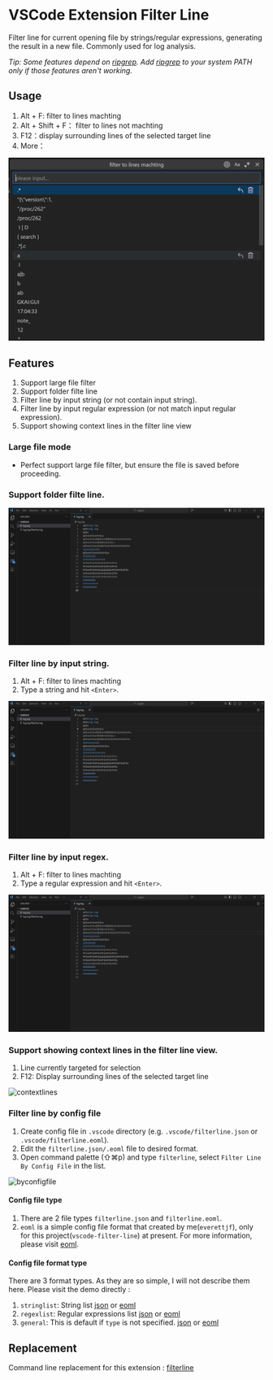 # VSCode Extension Filter Line

Filter line for current opening file by strings/regular expressions, generating the result in a new file.
Commonly used for log analysis.

*Tip: Some features depend on [ripgrep](https://github.com/BurntSushi/ripgrep). Add [ripgrep](https://github.com/BurntSushi/ripgrep) to your system PATH only if those features aren't working.*

## Usage
1. Alt + F: filter to lines machting
2. Alt + Shift + F： filter to lines not machting
2. F12：display surrounding lines of the selected target line
3. More：

![list](img/commandlist.png)

## Features

1. Support large file filter
2. Support folder filte line
3. Filter line by input string (or not contain input string).
4. Filter line by input regular expression (or not match input regular expression).
5. Support showing context lines in the filter line view

### Large file mode
* Perfect support large file filter, but ensure the file is saved before proceeding.

### Support folder filte line.
![searchdir](img/searchdir.gif)

### Filter line by input string.
1. Alt + F: filter to lines machting
2. Type a string and hit `<Enter>`.

![bystring](img/bystring.gif)

### Filter line by input regex.
1. Alt + F: filter to lines machting
2. Type a regular expression and hit `<Enter>`.

![byregex](img/byregex.gif)

### Support showing context lines in the filter line view.
1. Line currently targeted for selection
2. F12: Display surrounding lines of the selected target line

![contextlines](img/contextlines.gif)

### Filter line by config file

1. Create config file in `.vscode` directory (e.g. `.vscode/filterline.json` or `.vscode/filterline.eoml`).
2. Edit the `filterline.json/.eoml` file to desired format.
3. Open command palette (⇧⌘p) and type `filterline`, select `Filter Line By Config File` in the list.

![byconfigfile](img/byconfigfile.gif)

#### Config file type

1. There are 2 file types `filterline.json` and `filterline.eoml`. 
2. `eoml` is a simple config file format that created by me(`everettjf`), only for this project(`vscode-filter-line`) at present. For more information, please visit [eoml](https://github.com/everettjf/eoml).

#### Config file format type

There are 3 format types. As they are so simple, I will not describe them here. Please visit the demo directly :
1. `stringlist`: String list [json](demo/log0json/.vscode/filterline.json) or [eoml](demo/log0eoml/.vscode/filterline.eoml)
2. `regexlist`: Regular expressions list [json](demo/log1json/.vscode/filterline.json) or [eoml](demo/log1eoml/.vscode/filterline.eoml)
3. `general`: This is default if `type` is not specified. [json](demo/log2json/.vscode/filterline.json) or [eoml](demo/log2eoml/.vscode/filterline.eoml)


## Replacement

Command line replacement for this extension : [filterline](https://github.com/liangjunheng/vscode-filter-line)

